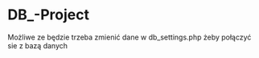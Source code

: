 # DB_-Project
Możliwe ze będzie trzeba zmienić dane w db_settings.php żeby połączyć sie z bazą danych 

